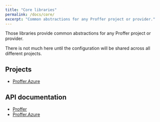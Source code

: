 ```yaml
---
title: "Core libraries"
permalink: /docs/core/
excerpt: "Common abstractions for any Proffer project or provider."
---
```


Those libraries provide common abstractions for any Proffer project or provider.

There is not much here until the configuration will be shared across all different projects.

## Projects

- [Proffer.Azure](/core/azure)

## API documentation

- [Proffer](/api/core)
- [Proffer.Azure](/api/core/azure)
